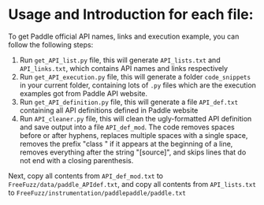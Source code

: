 # Usage and Introduction for each file:

To get Paddle official API names, links and execution example, you can follow the following steps:

1. Run `get_API_list.py` file, this will generate `API_lists.txt` and `API_links.txt`, which contains API names and links respectively
2. Run `get_API_execution.py` file, this will generate a folder `code_snippets` in your current folder, containing lots of `.py` files which are the execution examples got from Paddle API website.
3. Run `get_API_definition.py` file, this will generate a file `API_def.txt` containing all API definitions defined in Paddle website
4. Run `API_cleaner.py` file, this will clean the ugly-formatted API definition and save output into a file `API_def_mod`. The code removes spaces before or after hyphens, replaces multiple spaces with a single space, removes the prefix "class " if it appears at the beginning of a line, removes everything after the string "[source]", and skips lines that do not end with a closing parenthesis.

Next, copy all contents from `API_def_mod.txt` to `FreeFuzz/data/paddle_APIdef.txt`, and copy all contents from `API_lists.txt` to `FreeFuzz/instrumentation/paddlepaddle/paddle.txt`


